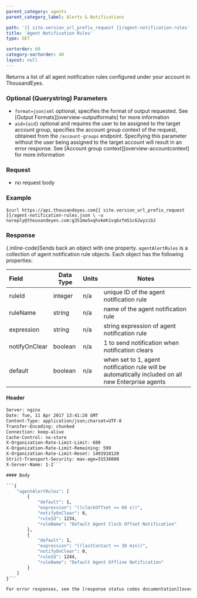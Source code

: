 ```yaml
---
parent_category: agents
parent_category_label: Alerts & Notifications

path: '{{ site.version_url_prefix_request }}/agent-notification-rules'
title: 'Agent Notification Rules'
type: GET

sortorder: 60
category-sortorder: 40
layout: null
---
```


Returns a list of all agent notification rules configured under your account in ThousandEyes.

### Optional (Querystring) Parameters

* `format=json|xml` optional, specifies the format of output requested.  See [Output Formats][overview-outputformats] for more information
* `aid={aid}` optional and requires the user to be assigned to the target account group, specifies the account group context of the request, obtained from the `/account-groups` endpoint.  Specifying this parameter without the user being assigned to the target account will result in an error response. See [Account group context][overview-accountcontext] for more information

### Request

* no request body

### Example

`$curl https://api.thousandeyes.com{{ site.version_url_prefix_request }}/agent-notification-rules.json \
  -u noreply@thousandeyes.com:g351mw5xqhvkmh1vq6zfm51c62wyzib2`

### Response

{.inline-code}Sends back an object with one property. `agentAlertRules` is a collection of agent notification rule objects. Each object has the following properties:

Field | Data Type | Units | Notes
:------------|-------------|-------------|-------------|
ruleId | integer | n/a | unique ID of the agent notification rule
ruleName | string | n/a | name of the agent notification rule
expression | string | n/a | string expression of agent notification rule
notifyOnClear | boolean | n/a | 1 to send notification when notification clears
default | boolean | n/a | when set to 1, agent notification rule will be automatically included on all new Enterprise agents

#### Header

```HTTP/1.1 200 OK
Server: nginx
Date: Tue, 11 Apr 2017 13:41:28 GMT
Content-Type: application/json;charset=UTF-8
Transfer-Encoding: chunked
Connection: keep-alive
Cache-Control: no-store
X-Organization-Rate-Limit-Limit: 600
X-Organization-Rate-Limit-Remaining: 599
X-Organization-Rate-Limit-Reset: 1491918120
Strict-Transport-Security: max-age=31536000
X-Server-Name: 1-2```

#### Body

```{
    "agentAlertRules": [
        {
            "default": 1,
            "expression": "((clockOffset >= 60 s))",
            "notifyOnClear": 0,
            "ruleId": 1234,
            "ruleName": "Default Agent Clock Offset Notification"
        },
        {
            "default": 1,
            "expression": "((lastContact >= 30 min))",
            "notifyOnClear": 0,
            "ruleId": 1244,
            "ruleName": "Default Agent Offline Notification"
        }
    ]
}```

For error responses, see the [response status codes documentation][overview-responsestatuscodes].
